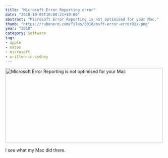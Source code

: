 ```yaml
---
title: "Microsoft Error Reporting error"
date: "2018-10-05T10:00:21+10:00"
abstract: "Microsoft Error Reporting is not optimised for your Mac."
thumb: "https://rubenerd.com/files/2018/msft-error-error@1x.png"
year: "2018"
category: Software
tag:
- apple
- macos
- microsoft
- written-in-sydney
---
```

<p><img src="https://rubenerd.com/files/2018/msft-error-error@1x.png" srcset="https://rubenerd.com/files/2018/msft-error-error@1x.png 1x, https://rubenerd.com/files/2018/msft-error-error@2x.png 2x" alt="Microsoft Error Reporting is not optimised for your Mac" style="width:499px; height:238px;" /></p>

I see what my Mac did there.

